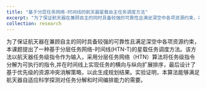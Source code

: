 ```yaml
---
title: "基于分层任务网络-时间线的航天器星载自主任务调度方法"
excerpt: "为了保证航天器在兼顾自主的同时具备较强的可靠性且满足深空中各项资源约束，本课题提出了一种基于分层任务网络-时间线(HTN-T)的星载任务调度方法。该方法以航天器任务级指令作为输入，采用分层任务网络（HTN）算法将任务级指令分解为可执行的指令,并在时间线上实现任务的横向与纵向扩展排序，最后设计了基于优先级的资源冲突消解策略，以此生成规划结果。实验证明，本算法能够满足航天器自适应科学探测对任务分解和时间编排能力的需要。"
collection: research
---
```


为了保证航天器在兼顾自主的同时具备较强的可靠性且满足深空中各项资源约束，本课题提出了一种基于分层任务网络-时间线(HTN-T)的星载任务调度方法。该方法以航天器任务级指令作为输入，采用分层任务网络（HTN）算法将任务级指令分解为可执行的指令,并在时间线上实现任务的横向与纵向扩展排序，最后设计了基于优先级的资源冲突消解策略，以此生成规划结果。实验证明，本算法能够满足航天器自适应科学探测对任务分解和时间编排能力的需要。